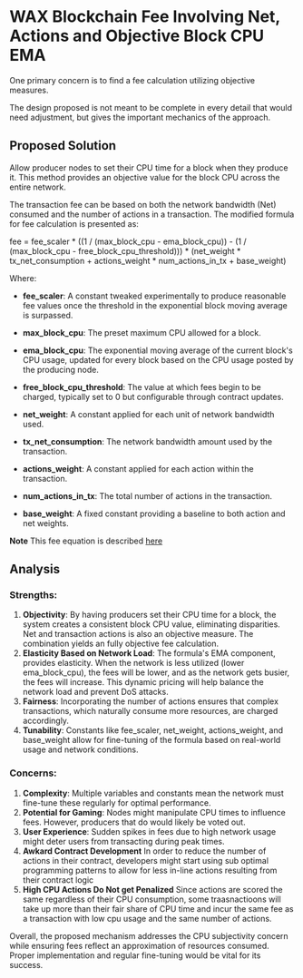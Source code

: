 # WAX Blockchain Fee Involving Net, Actions and Objective Block CPU EMA

One primary concern is to find a fee calculation utilizing objective measures.

The design proposed is not meant to be complete in every detail that would need adjustment, but gives the important mechanics of the approach.

## Proposed Solution

Allow producer nodes to set their CPU time for a block when they produce it. This method provides an objective value for the block CPU across the entire network.

The transaction fee can be based on both the network bandwidth (Net) consumed and the number of actions in a transaction. The modified formula for fee calculation is presented as:

fee = fee_scaler * ((1 / (max_block_cpu - ema_block_cpu)) - (1 / (max_block_cpu - free_block_cpu_threshold))) * (net_weight * tx_net_consumption + actions_weight * num_actions_in_tx + base_weight)

Where:
- **fee_scaler**: A constant tweaked experimentally to produce reasonable fee values once the threshold in the exponential block moving average is surpassed.

- **max_block_cpu**: The preset maximum CPU allowed for a block.

- **ema_block_cpu**: The exponential moving average of the current block's CPU usage, updated for every block based on the CPU usage posted by the producing node.

- **free_block_cpu_threshold**: The value at which fees begin to be charged, typically set to 0 but configurable through contract updates.

- **net_weight**: A constant applied for each unit of network bandwidth used.

- **tx_net_consumption**: The network bandwidth amount used by the transaction.

- **actions_weight**: A constant applied for each action within the transaction.

- **num_actions_in_tx**: The total number of actions in the transaction.

- **base_weight**: A fixed constant providing a baseline to both action and net weights.

**Note** This fee equation is described [here](https://github.com/worldwide-asset-exchange/wax-blockchain/blob/tokenomics-graphs/tokenomics/proposals/general-fee-formula.md)

## Analysis

### Strengths:

1. **Objectivity**: By having producers set their CPU time for a block, the system creates a consistent block CPU value, eliminating disparities. Net and transaction actions is also an objective measure. The combination yields an fully objective fee calculation.
2. **Elasticity Based on Network Load**: The formula's EMA component, provides elasticity. When the network is less utilized (lower ema_block_cpu), the fees will be lower, and as the network gets busier, the fees will increase. This dynamic pricing will help balance the network load and prevent DoS attacks.
3. **Fairness**: Incorporating the number of actions ensures that complex transactions, which naturally consume more resources, are charged accordingly.
5. **Tunability**: Constants like fee_scaler, net_weight, actions_weight, and base_weight allow for fine-tuning of the formula based on real-world usage and network conditions.

### Concerns:

1. **Complexity**: Multiple variables and constants mean the network must fine-tune these regularly for optimal performance.
2. **Potential for Gaming**: Nodes might manipulate CPU times to influence fees. However, producers that do would likely be voted out.
3. **User Experience**: Sudden spikes in fees due to high network usage might deter users from transacting during peak times.
4. **Awkard Contract Development** In order to reduce the number of actions in their contract, developers might start using sub optimal programming patterns to allow for less in-line actions resulting from their contract logic
5. **High CPU Actions Do Not get Penalized** Since actions are scored the same regardless of their CPU consumption, some traasnactioons will take up more than their fair share of CPU time and incur the same fee as a transaction with low cpu usage and the same number of actions.

Overall, the proposed mechanism addresses the CPU subjectivity concern while ensuring fees reflect an approximation of resources consumed. Proper implementation and regular fine-tuning would be vital for its success.
